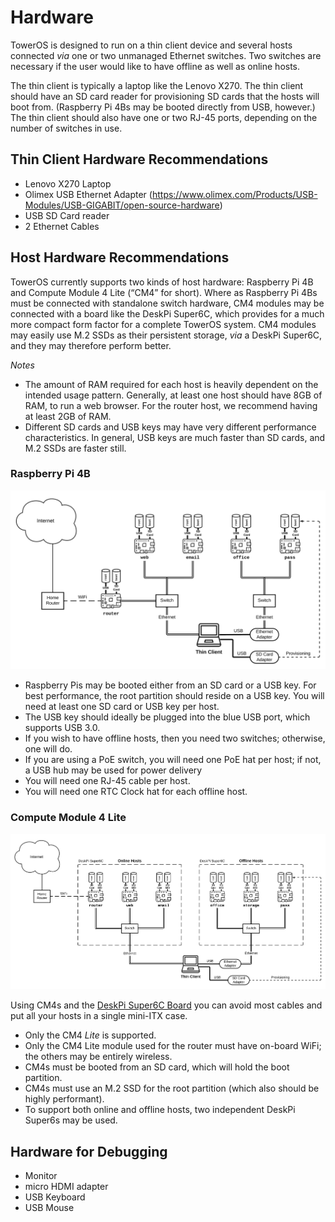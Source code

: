 # Hardware

TowerOS is designed to run on a thin client device and several hosts connected _via_ one or two unmanaged Ethernet switches. Two switches are necessary if the user would like to have offline as well as online hosts.

The thin client is typically a laptop like the Lenovo X270. The thin client should have an SD card reader for provisioning SD cards that the hosts will boot from. (Raspberry Pi 4Bs may be booted directly from USB, however.) The thin client should also have one or two RJ-45 ports, depending on the number of switches in use.

## Thin Client Hardware Recommendations
- Lenovo X270 Laptop
- Olimex USB Ethernet Adapter (https://www.olimex.com/Products/USB-Modules/USB-GIGABIT/open-source-hardware)
- USB SD Card reader
- 2 Ethernet Cables


## Host Hardware Recommendations
TowerOS currently supports two kinds of host hardware: Raspberry Pi 4B and Compute Module 4 Lite (“CM4” for short). Where as Raspberry Pi 4Bs must be connected with standalone switch hardware, CM4 modules may be connected with a board like the DeskPi Super6C, which provides for a much more compact form factor for a complete TowerOS system. CM4 modules may easily use M.2 SSDs as their persistent storage, _via_ a DeskPi Super6C, and they may therefore perform better.

*Notes*
- The amount of RAM required for each host is heavily dependent on the intended usage pattern. Generally, at least one host should have 8GB of RAM, to run a web browser. For the router host, we recommend having at least 2GB of RAM.
- Different SD cards and USB keys may have very different performance characteristics. In general, USB keys are much faster than SD cards, and M.2 SSDs are faster still.


### Raspberry Pi 4B

![Diagram - RPi](img/diagram-rpi.png)

- Raspberry Pis may be booted either from an SD card or a USB key. For best performance, the root partition should reside on a USB key. You will need at least one SD card or USB key per host.
- The USB key should ideally be plugged into the blue USB port, which supports USB 3.0.
- If you wish to have offline hosts, then you need two switches; otherwise, one will do.
- If you are using a PoE switch, you will need one PoE hat per host; if not, a USB hub may be used for power delivery
- You will need one RJ-45 cable per host.
- You will need one RTC Clock hat for each offline host.


### Compute Module 4 Lite

![Diagram - CM4](img/diagram-cm4.png)

Using CM4s and the [DeskPi Super6C Board](https://deskpi.com/collections/deskpi-super6c/products/deskpi-super6c-raspberry-pi-cm4-cluster-mini-itx-board-6-rpi-cm4-supported) you can avoid most cables and put all your hosts in a single mini-ITX case.

- Only the CM4 *Lite* is supported.
- Only the CM4 Lite module used for the router must have on-board WiFi; the others may be entirely wireless.
- CM4s must be booted from an SD card, which will hold the boot partition.
- CM4s must use an M.2 SSD for the root partition (which also should be highly performant).
- To support both online and offline hosts, two independent DeskPi Super6s may be used.


## Hardware for Debugging
* Monitor
* micro HDMI adapter
* USB Keyboard
* USB Mouse
